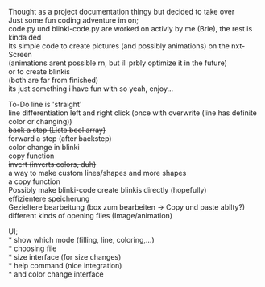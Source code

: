 Thought as a project documentation thingy but decided to take over  
Just some fun coding adventure im on;  
code.py und blinki-code.py are worked on activly by me (Brie), the rest is kinda ded  
Its simple code to create pictures (and possibly animations) on the nxt-Screen  
(animations arent possible rn, but ill prbly optimize it in the future)  
or to create blinkis  
(both are far from finished)  
its just something i have fun with so yeah, enjoy...


To-Do
line is 'straight'  
line differentiation left and right click (once with overwrite (line has definite color or changing))  
~~back a step (Liste bool array)~~  
~~forward a step (after backstep)~~  
color change in blinki  
copy function  
~~invert (inverts colors, duh)~~  
a way to make custom lines/shapes and more shapes  
a copy function  
Possibly make blinki-code create blinkis directly (hopefully)  
effizientere speicherung  
Gezieltere bearbeitung (box zum bearbeiten -> Copy und paste abilty?)  
different kinds of opening files (Image/animation)  

UI;  
    * show which mode (filling, line, coloring,...)  
    * choosing file  
    * size interface (for size changes)  
    * help command (nice integration)  
    * and color change interface  
